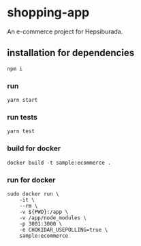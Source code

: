 # shopping-app

An e-commerce project for Hepsiburada. 

## installation for dependencies

```shell script
npm i
```

### run

```shell script
yarn start
```
### run tests

```shell script
yarn test
```

### build for docker

```shell script 
docker build -t sample:ecommerce .
```

### run for docker

```shell script
sudo docker run \
    -it \
    --rm \
    -v ${PWD}:/app \
    -v /app/node_modules \
    -p 3001:3000 \
    -e CHOKIDAR_USEPOLLING=true \
    sample:ecommerce
```

